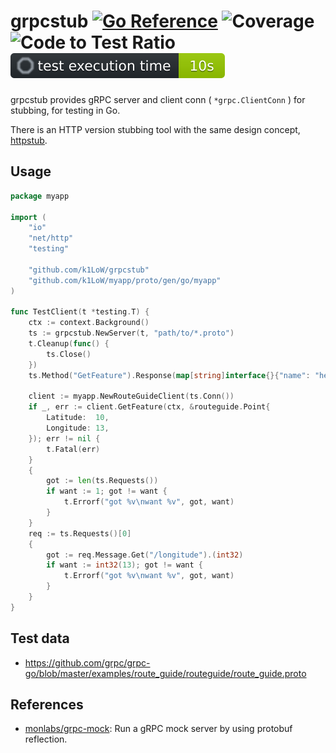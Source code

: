 # grpcstub [![Go Reference](https://pkg.go.dev/badge/github.com/k1LoW/grpcstub.svg)](https://pkg.go.dev/github.com/k1LoW/grpcstub) ![Coverage](https://raw.githubusercontent.com/k1LoW/octocovs/main/badges/k1LoW/grpcstub/coverage.svg) ![Code to Test Ratio](https://raw.githubusercontent.com/k1LoW/octocovs/main/badges/k1LoW/grpcstub/ratio.svg) ![Test Execution Time](https://raw.githubusercontent.com/k1LoW/octocovs/main/badges/k1LoW/grpcstub/time.svg)

grpcstub provides gRPC server and client conn ( `*grpc.ClientConn` ) for stubbing, for testing in Go.

There is an HTTP version stubbing tool with the same design concept, [httpstub](https://github.com/k1LoW/httpstub).

## Usage

``` go
package myapp

import (
	"io"
	"net/http"
	"testing"

	"github.com/k1LoW/grpcstub"
	"github.com/k1LoW/myapp/proto/gen/go/myapp"
)

func TestClient(t *testing.T) {
	ctx := context.Background()
	ts := grpcstub.NewServer(t, "path/to/*.proto")
	t.Cleanup(func() {
		ts.Close()
	})
	ts.Method("GetFeature").Response(map[string]interface{}{"name": "hello", "location": map[string]interface{}{"latitude": 10, "longitude": 13}})

	client := myapp.NewRouteGuideClient(ts.Conn())
	if _, err := client.GetFeature(ctx, &routeguide.Point{
		Latitude:  10,
		Longitude: 13,
	}); err != nil {
		t.Fatal(err)
	}
	{
		got := len(ts.Requests())
		if want := 1; got != want {
			t.Errorf("got %v\nwant %v", got, want)
		}
	}
	req := ts.Requests()[0]
	{
		got := req.Message.Get("/longitude").(int32)
		if want := int32(13); got != want {
			t.Errorf("got %v\nwant %v", got, want)
		}
	}
}
```

## Test data

- https://github.com/grpc/grpc-go/blob/master/examples/route_guide/routeguide/route_guide.proto

## References

- [monlabs/grpc-mock](https://github.com/monlabs/grpc-mock): Run a gRPC mock server by using protobuf reflection.
